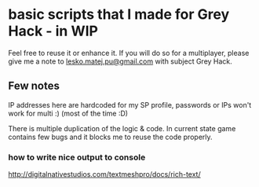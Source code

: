# basic scripts that I made for Grey Hack - in WIP

Feel free to reuse it or enhance it.
If you will do so for a multiplayer, please give me a note to lesko.matej.pu@gmail.com with subject Grey Hack.

## Few notes

IP addresses here are hardcoded for my SP profile, passwords or IPs won't work for multi :) (most of the time :D)

There is multiple duplication of the logic & code. In current state game contains few bugs and it blocks me to reuse the code properly.

### how to write nice output to console

http://digitalnativestudios.com/textmeshpro/docs/rich-text/